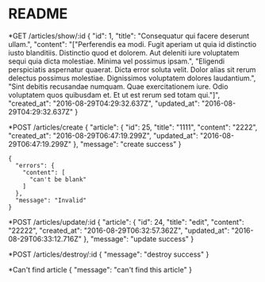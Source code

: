 # README

*GET /articles/show/:id
    {
      "id": 1,
      "title": "Consequatur qui facere deserunt ullam.",
      "content": "[\"Perferendis ea modi. Fugit aperiam ut quia id distinctio iusto blanditiis. Distinctio quod et dolorem. Aut deleniti iure voluptatem sequi quia dicta molestiae. Minima vel possimus ipsam.\", \"Eligendi perspiciatis aspernatur quaerat. Dicta error soluta velit. Dolor alias sit rerum delectus possimus molestiae. Dignissimos voluptatem dolores laudantium.\", \"Sint debitis recusandae numquam. Quae exercitationem iure. Odio voluptatem quos quibusdam et. Et ut est rerum sed totam qui.\"]",
      "created_at": "2016-08-29T04:29:32.637Z",
      "updated_at": "2016-08-29T04:29:32.637Z"
    }

*POST /articles/create
    {
      "article": {
        "id": 25,
        "title": "1111",
        "content": "2222",
        "created_at": "2016-08-29T06:47:19.299Z",
        "updated_at": "2016-08-29T06:47:19.299Z"
      },
      "message": "create success"
    }

    {
      "errors": {
        "content": [
          "can't be blank"
        ]
      },
      "message": "Invalid"
    }

*POST /articles/update/:id
    {
      "article": {
        "id": 24,
        "title": "edit",
        "content": "22222",
        "created_at": "2016-08-29T06:32:57.362Z",
        "updated_at": "2016-08-29T06:33:12.716Z"
      },
      "message": "update success"
    }

*POST /articles/destroy/:id
    {
      "message": "destroy success"
    }

*Can't find article
    {
      "message": "can't find this article"
    }